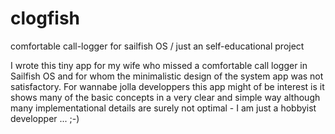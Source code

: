 # clogfish
comfortable call-logger for sailfish OS / just an self-educational project

I wrote this tiny app for my wife who missed a comfortable call logger in Sailfish OS and for whom the minimalistic
design of the system app was not satisfactory. For wannabe jolla developpers this app might of be interest is it shows 
many of the basic concepts in a very clear and simple way although many implementational details are surely not
optimal - I am just a hobbyist developper ... ;-)
